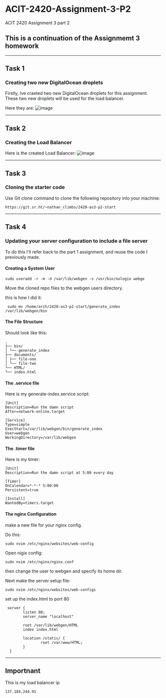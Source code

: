 # ACIT-2420-Assignment-3-P2
ACIT 2420 Assignment 3 part 2

## This is a continuation of the Assignmemt 3 homework

---

## Task 1

### Creating two new DigitalOcean droplets

 Firstly, Ive craeted two new DigitalOcean droplets for this assignment. These two new droplets will be used for the load balancer.

Here they are:
![image](https://github.com/user-attachments/assets/02e5bb1c-bf04-4171-82f8-5713fb249fac)

---

## Task 2

### Creating the Load Balancer

Here is the created Load Balancer:
![image](https://github.com/user-attachments/assets/5b7d00c9-6223-49b7-8310-94c3a381186e)

---

## Task 3

### Cloning the starter code

Use Git clone command to clone the following repository into your machine:

```
https://git.sr.ht/~nathan_climbs/2420-as3-p2-start
```
---

## Task 4

### Updating your server configuration to include a file server

To do this I'll refer back to the part 1 assignment, and reuse the code I previously made.

#### Creating a System User
```
sudo useradd -r -m -d /var/lib/webgen -s /usr/bin/nologin webge 
```
Move the cloned repo files to the webgen users directory.

this is how I did it:

```
 sudo mv /home/arch/2420-as3-p2-start/generate_index /var/lib/webgen/bin
 ```

#### The File Structure
Should look like this:
```
.
├── bin/
│ └── generate_index
├── documents/
│ ├── file-one
│ └── file-two
└── HTML/
└── index.html
```

#### The .service file
Here is my generate-index.service script:

```
[Unit]
Description=Run the damn script
After=network-online.target

[Service]
Type=simple
ExecStart=/var/lib/webgen/bin/generate_index
User=webgen
WorkingDirectory=/var/lib/webgen
```

#### The .timer file
Here is my timer: 

```
[Unit]
Description=Run the damn script at 5:00 every day

[Timer]
OnCalendar=*-*-* 5:00:00
Persistent=true

[Install]
WantedBy=timers.target
```

#### The nginx Configuration

make a new file for your nginx config.

Do this: 

```
sudo nvim /etc/nginx/websites/web-config
````

Open nigix config:

```
sudo nvim /etc/nginx/nginx.conf
```

then change the user to webgen and specify its home dir.

Next make the server setup file:
```
sudo nvim /etc/nginx/websites/web-configs
```

set up the index.html to port 80

```
 server {
        listen 80;
        server_name "localhost"

        root /var/lib/webgen/HTML
        index index.html

        location /static/ {
                root /var/www/HTML;
        }
  }
```
---

## Importnant

This is my load balancer ip

```
137.184.244.91
```
